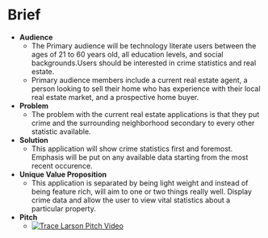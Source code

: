 # Brief
- **Audience**
    - The Primary audience will be technology literate users between the ages of 21 to 60 years old, all education levels, and social backgrounds.Users should be interested in crime statistics and real estate.
    - Primary audience members include a current real estate agent, a person looking to sell their home who has experience with their local real estate market, and a prospective home buyer.
- **Problem**
    - The problem with the current real estate applications is that they put crime and the surrounding neighborhood secondary to every other statistic available.
- **Solution**
    - This application will show crime statistics first and foremost. Emphasis will be put on any available data starting from the most recent occurence.
- **Unique Value Proposition**
    - This application is separated by being light weight and instead of being feature rich, will aim to one or two things really well. Display crime data and allow the user to view vital statistics about a particular property.
- **Pitch**
    -  [![Trace Larson Pitch Video](http://img.youtube.com/vi/XwzjJlKh2sw/0.jpg)](https://youtu.be/XwzjJlKh2sw)

